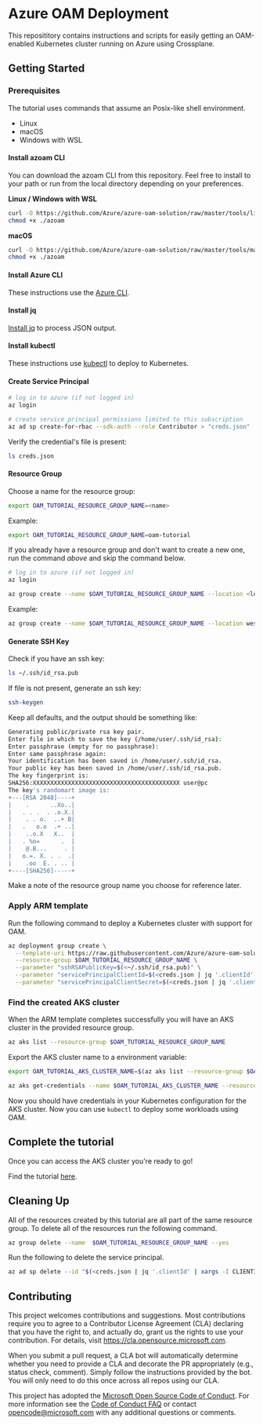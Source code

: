 # Azure OAM Deployment

This reposititory contains instructions and scripts for easily getting an OAM-enabled Kubernetes cluster running on Azure using Crossplane.

## Getting Started

### Prerequisites

The tutorial uses commands that assume an Posix-like shell environment. 

- Linux
- macOS
- Windows with WSL

#### Install azoam CLI

You can download the azoam CLI from this repository. Feel free to install to your path or run from the local directory depending on your preferences.

**Linux / Windows with WSL**

```sh
curl -O https://github.com/Azure/azure-oam-solution/raw/master/tools/linux_amd64/azoam
chmod +x ./azoam
```

**macOS**

```sh
curl -O https://github.com/Azure/azure-oam-solution/raw/master/tools/macos_amd64/azoam
chmod +x ./azoam
```

#### Install Azure CLI

These instructions use the [Azure CLI](https://docs.microsoft.com/en-us/cli/azure/install-azure-cli?view=azure-cli-latest).

#### Install jq

[Install jq](https://stedolan.github.io/jq/download/) to process JSON output.

#### Install kubectl

These instructions use [kubectl](https://kubernetes.io/docs/tasks/tools/install-kubectl/) to deploy to Kubernetes.

#### Create Service Principal

```sh
# log in to azure (if not logged in)
az login

# create service principal permissions limited to this subscription
az ad sp create-for-rbac --sdk-auth --role Contributor > "creds.json"
```

Verify the credential's file is present:
```sh
ls creds.json
```

#### Resource Group

Choose a name for the resource group:
```sh
export OAM_TUTORIAL_RESOURCE_GROUP_NAME=<name>
```

Example:
```sh
export OAM_TUTORIAL_RESOURCE_GROUP_NAME=oam-tutorial
```

If you already have a resource group and don't want to create a new one, run the command *above* and skip the command below.

```sh
# log in to azure (if not logged in)
az login

az group create --name $OAM_TUTORIAL_RESOURCE_GROUP_NAME --location <location>
```

Example:
```sh
az group create --name $OAM_TUTORIAL_RESOURCE_GROUP_NAME --location westus2
```

#### Generate SSH Key

Check if you have an ssh key:

```sh
ls ~/.ssh/id_rsa.pub
```

If file is not present, generate an ssh key:

```sh
ssh-keygen
```

Keep all defaults, and the output should be something like:
```sh
Generating public/private rsa key pair.
Enter file in which to save the key (/home/user/.ssh/id_rsa): 
Enter passphrase (empty for no passphrase): 
Enter same passphrase again: 
Your identification has been saved in /home/user/.ssh/id_rsa.
Your public key has been saved in /home/user/.ssh/id_rsa.pub.
The key fingerprint is:
SHA256:XXXXXXXXXXXXXXXXXXXXXXXXXXXXXXXXXXXXXXXXXX user@pc
The key's randomart image is:
+---[RSA 2048]----+
|    .      ..Xo..|
|   . . .  . .o.X.|
|    . . o.  ..+ B|
|   .   o.o  .+ ..|
|    ..o.X   X..  |
|   . %o=      .  |
|    @.B...     . |
|   o.=. X. . .  .|
|    .oo  E. . .. |
+----[SHA256]-----+
```

Make a note of the resource group name you choose for reference later.

### Apply ARM template

Run the following command to deploy a Kubernetes cluster with support for OAM.

```sh
az deployment group create \
  --template-uri https://raw.githubusercontent.com/Azure/azure-oam-solution/master/template.json \
  --resource-group $OAM_TUTORIAL_RESOURCE_GROUP_NAME \
  --parameter "sshRSAPublicKey=$(<~/.ssh/id_rsa.pub)" \
  --parameter "servicePrincipalClientId=$(<creds.json | jq '.clientId' --raw-output)" \
  --parameter "servicePrincipalClientSecret=$(<creds.json | jq '.clientSecret' --raw-output)"
```

### Find the created AKS cluster

When the ARM template completes successfully you will have an AKS cluster in the provided resource group.

```sh
az aks list --resource-group $OAM_TUTORIAL_RESOURCE_GROUP_NAME
```

Export the AKS cluster name to a environment variable:

```sh
export OAM_TUTORIAL_AKS_CLUSTER_NAME=$(az aks list --resource-group $OAM_TUTORIAL_RESOURCE_GROUP_NAME --query '[].name' -o tsv)
```

```sh
az aks get-credentials --name $OAM_TUTORIAL_AKS_CLUSTER_NAME --resource-group $OAM_TUTORIAL_RESOURCE_GROUP_NAME
```
Now you should have credentials in your Kubernetes configuration for the AKS cluster. Now you can use `kubectl` to deploy some workloads using OAM.

## Complete the tutorial

Once you can access the AKS cluster you're ready to go!

Find the tutorial [here](tutorial/README.md).

## Cleaning Up

All of the resources created by this tutorial are all part of the same resource group. To delete all of the resources run the following command.

```sh
az group delete --name  $OAM_TUTORIAL_RESOURCE_GROUP_NAME --yes
```

Run the following to delete the service principal.

```sh
az ad sp delete --id "$(<creds.json | jq '.clientId' | xargs -I CLIENTID az ad sp list --filter \"appId eq 'CLIENTID'\" --query '[0].servicePrincipalNames[0]' -o tsv)"
```

## Contributing

This project welcomes contributions and suggestions.  Most contributions require you to agree to a
Contributor License Agreement (CLA) declaring that you have the right to, and actually do, grant us
the rights to use your contribution. For details, visit https://cla.opensource.microsoft.com.

When you submit a pull request, a CLA bot will automatically determine whether you need to provide
a CLA and decorate the PR appropriately (e.g., status check, comment). Simply follow the instructions
provided by the bot. You will only need to do this once across all repos using our CLA.

This project has adopted the [Microsoft Open Source Code of Conduct](https://opensource.microsoft.com/codeofconduct/).
For more information see the [Code of Conduct FAQ](https://opensource.microsoft.com/codeofconduct/faq/) or
contact [opencode@microsoft.com](mailto:opencode@microsoft.com) with any additional questions or comments.
